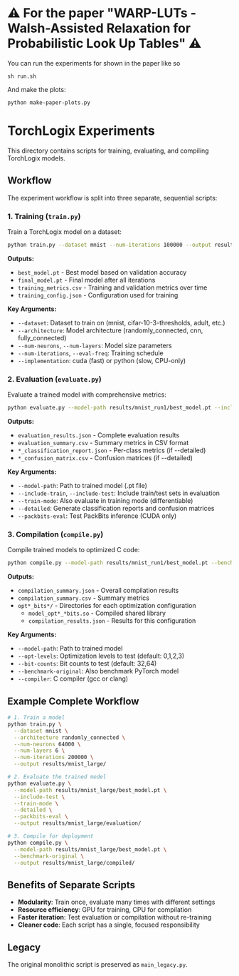 # ⚠️ For the paper "WARP-LUTs - Walsh-Assisted Relaxation for Probabilistic Look Up Tables" ⚠️ 

You can run the experiments for shown in the paper like so
```
sh run.sh
```
And make the plots:
```
python make-paper-plots.py
```

# TorchLogix Experiments

This directory contains scripts for training, evaluating, and compiling TorchLogix models.

## Workflow

The experiment workflow is split into three separate, sequential scripts:

### 1. Training (`train.py`)

Train a TorchLogix model on a dataset:

```bash
python train.py --dataset mnist --num-iterations 100000 --output results/mnist_run1/
```

**Outputs:**
- `best_model.pt` - Best model based on validation accuracy
- `final_model.pt` - Final model after all iterations
- `training_metrics.csv` - Training and validation metrics over time
- `training_config.json` - Configuration used for training

**Key Arguments:**
- `--dataset`: Dataset to train on (mnist, cifar-10-3-thresholds, adult, etc.)
- `--architecture`: Model architecture (randomly_connected, cnn, fully_connected)
- `--num-neurons`, `--num-layers`: Model size parameters
- `--num-iterations`, `--eval-freq`: Training schedule
- `--implementation`: cuda (fast) or python (slow, CPU-only)

### 2. Evaluation (`evaluate.py`)

Evaluate a trained model with comprehensive metrics:

```bash
python evaluate.py --model-path results/mnist_run1/best_model.pt --include-test --detailed
```

**Outputs:**
- `evaluation_results.json` - Complete evaluation results
- `evaluation_summary.csv` - Summary metrics in CSV format
- `*_classification_report.json` - Per-class metrics (if --detailed)
- `*_confusion_matrix.csv` - Confusion matrices (if --detailed)

**Key Arguments:**
- `--model-path`: Path to trained model (.pt file)
- `--include-train`, `--include-test`: Include train/test sets in evaluation
- `--train-mode`: Also evaluate in training mode (differentiable)
- `--detailed`: Generate classification reports and confusion matrices
- `--packbits-eval`: Test PackBits inference (CUDA only)

### 3. Compilation (`compile.py`)

Compile trained models to optimized C code:

```bash
python compile.py --model-path results/mnist_run1/best_model.pt --benchmark-original
```

**Outputs:**
- `compilation_summary.json` - Overall compilation results
- `compilation_summary.csv` - Summary metrics
- `opt*_bits*/` - Directories for each optimization configuration
  - `model_opt*_*bits.so` - Compiled shared library
  - `compilation_results.json` - Results for this configuration

**Key Arguments:**
- `--model-path`: Path to trained model
- `--opt-levels`: Optimization levels to test (default: 0,1,2,3)
- `--bit-counts`: Bit counts to test (default: 32,64)
- `--benchmark-original`: Also benchmark PyTorch model
- `--compiler`: C compiler (gcc or clang)

## Example Complete Workflow

```bash
# 1. Train a model
python train.py \
  --dataset mnist \
  --architecture randomly_connected \
  --num-neurons 64000 \
  --num-layers 6 \
  --num-iterations 200000 \
  --output results/mnist_large/

# 2. Evaluate the trained model
python evaluate.py \
  --model-path results/mnist_large/best_model.pt \
  --include-test \
  --train-mode \
  --detailed \
  --packbits-eval \
  --output results/mnist_large/evaluation/

# 3. Compile for deployment
python compile.py \
  --model-path results/mnist_large/best_model.pt \
  --benchmark-original \
  --output results/mnist_large/compiled/
```

## Benefits of Separate Scripts

- **Modularity**: Train once, evaluate many times with different settings
- **Resource efficiency**: GPU for training, CPU for compilation
- **Faster iteration**: Test evaluation or compilation without re-training
- **Cleaner code**: Each script has a single, focused responsibility

## Legacy

The original monolithic script is preserved as `main_legacy.py`.